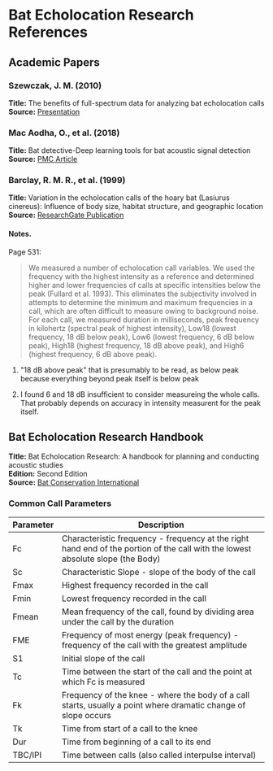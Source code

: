 # Bat Echolocation Research References

## Academic Papers

### Szewczak, J. M. (2010)
**Title:** The benefits of full-spectrum data for analyzing bat echolocation calls  
**Source:** [Presentation](https://sonobat.com/wp-content/uploads/2014/02/presentation.pdf)

### Mac Aodha, O., et al. (2018)
**Title:** Bat detective-Deep learning tools for bat acoustic signal detection  
**Source:** [PMC Article](https://pmc.ncbi.nlm.nih.gov/articles/PMC5843167/)

### Barclay, R. M. R., et al. (1999)
**Title:** Variation in the echolocation calls of the hoary bat (Lasiurus cinereus): Influence of body size, habitat structure, and geographic location  
**Source:** [ResearchGate Publication](https://www.researchgate.net/publication/249542306_Variation_in_the_echolocation_calls_of_the_hoary_bat_Lasiurus_cinereus_Influence_of_body_size_habitat_structure_and_geographic_location)

#### Notes. 

Page 531:
> We measured a number of echolocation call variables. We used the frequency with the highest intensity as a
reference and determined higher and lower frequencies of calls at specific intensities below the peak (Fullard et al. 1993).
This eliminates the subjectivity involved in attempts to determine the minimum and maximum frequencies in a call,
which are often difficult to measure owing to background noise. For each call, we measured duration in milliseconds,
peak frequency in kilohertz (spectral peak of highest intensity), Low18 (lowest frequency, 18 dB below peak),
Low6 (lowest frequency, 6 dB below peak), High18 (highest frequency, 18 dB above peak), and High6 (highest frequency, 6 dB above peak).

1. "18 dB above peak" that is presumably to be read, as below peak because everything beyond peak itself is below peak

2. I found 6 and 18 dB insufficient to consider measureing the whole calls. That probably depends on accuracy in intensity measurent for the peak itself.

## Bat Echolocation Research Handbook

**Title:** Bat Echolocation Research: A handbook for planning and conducting acoustic studies  
**Edition:** Second Edition  
**Source:** [Bat Conservation International](https://www.batcon.org/wp-content/uploads/2020/09/Bat_Echolocation_Research_2nd_Ed_20200918.pdf)

### Common Call Parameters

| Parameter | Description |
|-----------|-------------|
| Fc | Characteristic frequency - frequency at the right hand end of the portion of the call with the lowest absolute slope (the Body) |
| Sc | Characteristic Slope - slope of the body of the call |
| Fmax | Highest frequency recorded in the call |
| Fmin | Lowest frequency recorded in the call |
| Fmean | Mean frequency of the call, found by dividing area under the call by the duration |
| FME | Frequency of most energy (peak frequency) - frequency of the call with the greatest amplitude |
| S1 | Initial slope of the call |
| Tc | Time between the start of the call and the point at which Fc is measured |
| Fk | Frequency of the knee - where the body of a call starts, usually a point where dramatic change of slope occurs |
| Tk | Time from start of a call to the knee |
| Dur | Time from beginning of a call to its end |
| TBC/IPI | Time between calls (also called interpulse interval) |
